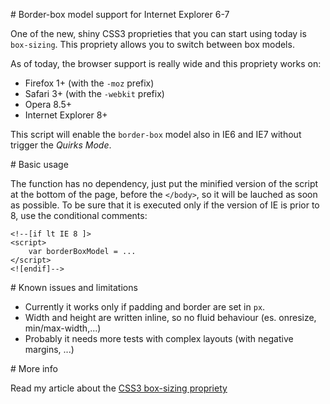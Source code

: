 # Border-box model support for Internet Explorer 6-7

One of the new, shiny CSS3 proprieties that you can start using today is `box-sizing`.
This propriety allows you to switch between box models.

As of today, the browser support is really wide and this propriety works on:

- Firefox 1+ (with the `-moz` prefix)
- Safari 3+ (with the `-webkit` prefix)
- Opera 8.5+
- Internet Explorer 8+

This script will enable the `border-box` model also in IE6 and IE7 without trigger the *Quirks Mode*.

# Basic usage

The function has no dependency, just put the minified version of the script at the bottom of the page, before the `</body>`, so it will be lauched as soon as possible.
To be sure that it is executed only if the version of IE is prior to 8, use the conditional comments:

    <!--[if lt IE 8 ]>
    <script>
        var borderBoxModel = ...
    </script>
    <![endif]-->

# Known issues and limitations

- Currently it works only if padding and border are set in `px`.
- Width and height are written inline, so no fluid behaviour (es. onresize, min/max-width,...)
- Probably it needs more tests with complex layouts (with negative margins, ...)

# More info

Read my article about the [CSS3 box-sizing propriety](http://albertogasparin.it/)
